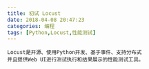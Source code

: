 ```yaml
---
title: 初试 Locust
date: 2018-04-08 20:47:23
categories: 编程
tags: [Python,Locust,性能测试]
---
```

``` shell
Locust是开源、使用Python开发、基于事件、支持分布式
并且提供Web UI进行测试执行和结果展示的性能测试工具。

```
